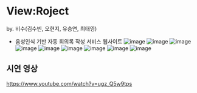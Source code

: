 # View:Roject
by. 비수(김수빈, 오현지, 유승연, 최태영)

*  음성인식 기반 자동 회의록 작성 서비스 웹사이트
![image](https://user-images.githubusercontent.com/88476827/130751917-1099f85b-e803-4a48-92cf-83e9480d8041.png)
![image](https://user-images.githubusercontent.com/88476827/130752014-79b577d5-b4b9-4f03-bde0-7fc7478b3d93.png)
![image](https://user-images.githubusercontent.com/88476827/130752087-71c0ef43-3098-4895-8fea-bd4db6c842fc.png)
![image](https://user-images.githubusercontent.com/88476827/130752194-326abd68-cb23-4f4f-90ca-f04a7c62d4c0.png)
![image](https://user-images.githubusercontent.com/88476827/130752231-793ba10a-8a87-4e1e-ab79-12756c087381.png)
![image](https://user-images.githubusercontent.com/88476827/130752341-25b9f301-060b-40f2-98b0-d1141d7323cb.png)
![image](https://user-images.githubusercontent.com/88476827/130752574-968debdd-c7e1-479d-a90f-bb645dc077dc.png)
![image](https://user-images.githubusercontent.com/88476827/130752631-750dd487-6465-4eee-8be3-7d4dd36e8096.png)
![image](https://user-images.githubusercontent.com/88476827/130752684-72378d40-8c90-41f8-b77c-0ca506fb2061.png)

## 시연 영상
https://www.youtube.com/watch?v=ugz_Q5w9tps

